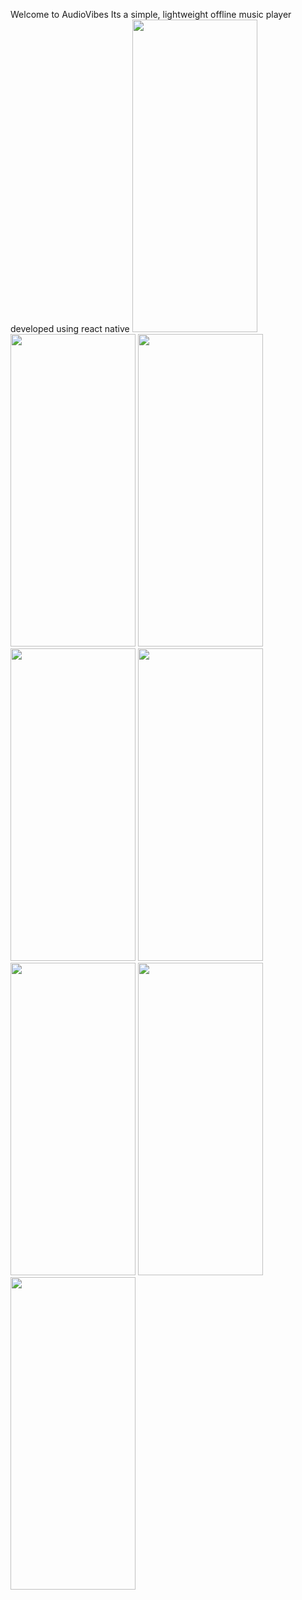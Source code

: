 Welcome to AudioVibes Its a simple, lightweight offline music player developed using react native
<img src="https://github.com/MrUnknownji/AudioVibes2/assets/95078278/708f276a-d202-4b50-b31d-323d4af41957" width="200" height="500" />
<img src="https://github.com/MrUnknownji/AudioVibes2/assets/95078278/3068c23a-dfb6-471a-86bf-aa8608f95749" width="200" height="500" />
<img src="https://github.com/MrUnknownji/AudioVibes2/assets/95078278/5b4e5457-a4a2-4b0f-bfbd-ca1d5365be89" width="200" height="500" />
<img src="https://github.com/MrUnknownji/AudioVibes2/assets/95078278/b8ffb929-ad45-4d39-8bcf-9b9dd70d67b8" width="200" height="500" />
<img src="https://github.com/MrUnknownji/AudioVibes2/assets/95078278/3c8a9785-141f-4e86-85e5-4e57764d0f83" width="200" height="500" />
<img src="https://github.com/MrUnknownji/AudioVibes2/assets/95078278/17ba5b69-d188-47cb-9ec5-b825c68d14a9" width="200" height="500" />
<img src="https://github.com/MrUnknownji/AudioVibes2/assets/95078278/20ed79cd-0a45-4ac4-8430-ac613ab1f955" width="200" height="500" />
<img src="https://github.com/MrUnknownji/AudioVibes2/assets/95078278/2b78f890-a0a7-4de8-9076-12be3adb0107" width="200" height="500" />
